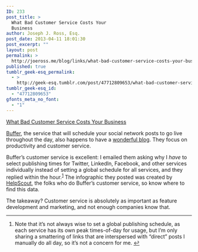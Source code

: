 ```yaml
---
ID: 233
post_title: >
  What Bad Customer Service Costs Your
  Business
author: Joseph J. Ross, Esq.
post_date: 2013-04-11 18:01:30
post_excerpt: ""
layout: post
permalink: >
  http://joeross.me/blog/links/what-bad-customer-service-costs-your-business/
published: true
tumblr_geek-esq_permalink:
  - >
    http://geek-esq.tumblr.com/post/47712809653/what-bad-customer-service-costs-your-business
tumblr_geek-esq_id:
  - "47712809653"
gfonts_meta_no_font:
  - "1"
---
```

<a href='http://blog.bufferapp.com/bad-customer-service-support'>What Bad Customer Service Costs Your Business</a><div class="link_description"><p><a href="http://bufferapp.com/" target="_blank">Buffer</a>, the service that will schedule your social network posts to go live throughout the day, also happens to have a <a href="http://blog.bufferapp.com/" target="_blank">wonderful blog</a>. They focus on productivity and customer service.</p>

<p>Buffer&#8217;s customer service is excellent: I emailed them asking why I <em>have</em> to select publishing times for Twitter, LinkedIn, Facebook, and other services individually instead of setting a global schedule for all services, and they replied within the hour.<sup id="fnref:p47712809653-1"><a href="p47712809653-1" rel="footnote" target="_blank">1</a></sup> The infographic they posted was created by <a href="http://helpscout.net/" target="_blank">HelpScout</a>, the folks who do Buffer&#8217;s customer service, so know where to find this data.</p>

<p>The takeaway? Customer service is absolutely as important as feature development and marketing, and not enough companies know that.</p>

<div class="footnotes">
<hr><ol><li id="fn:p47712809653-1">
<p>Note that it&#8217;s not always wise to set a global publishing schedule, as each service has its own peak times-of-day for usage, but I&#8217;m only sharing a smattering of links that are interspersed with &#8220;direct&#8221; posts I manually do all day, so it&#8217;s not a concern for me. <a href="p47712809653-1" rev="footnote" target="_blank">↩</a></p>
</li>

</ol></div></div>